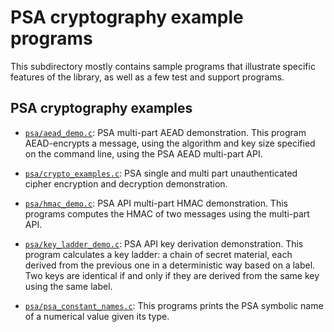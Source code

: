 PSA cryptography example programs
=================================

This subdirectory mostly contains sample programs that illustrate specific features of the library, as well as a few test and support programs.

## PSA cryptography examples

* [`psa/aead_demo.c`](psa/aead_demo.c): PSA multi-part AEAD demonstration. This program AEAD-encrypts a message, using the algorithm and key size specified on the command line, using the PSA AEAD multi-part API.

* [`psa/crypto_examples.c`](psa/crypto_examples.c): PSA single and multi part unauthenticated cipher encryption and decryption demonstration.

* [`psa/hmac_demo.c`](psa/hmac_demo.c): PSA API multi-part HMAC demonstration. This programs computes the HMAC of two messages using the multi-part API.

* [`psa/key_ladder_demo.c`](psa/key_ladder_demo.c): PSA API key derivation demonstration. This program calculates a key ladder: a chain of secret material, each derived from the previous one in a deterministic way based on a label. Two keys are identical if and only if they are derived from the same key using the same label.

* [`psa/psa_constant_names.c`](psa/psa_constant_names.c): This programs prints the PSA symbolic name of a numerical value given its type.
